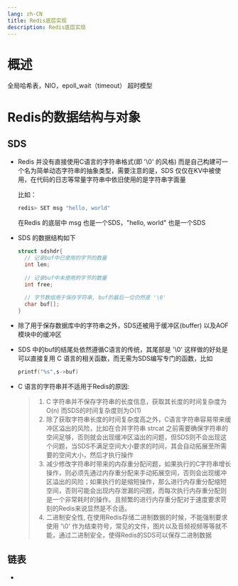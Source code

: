 ```yaml
---
lang: zh-CN
title: Redis底层实现
description: Redis底层实现
---
```


# 概述
全局哈希表，NIO，epoll_wait（timeout） 超时模型

# Redis的数据结构与对象

## SDS 

+ Redis 并没有直接使用C语言的字符串格式(即 '\0' 的风格) 而是自己构建可一个名为简单动态字符串的抽象类型，需要注意的是，SDS 仅仅在KV中被使用，在代码的日志等常量字符串中依旧使用的是字符串字面量

  比如：

  ```sh
  redis> SET msg "hello, world"
  ```

  在Redis 的底层中 msg 也是一个SDS，"hello, world" 也是一个SDS

  

+ SDS 的数据结构如下 

  ```c
  struct sdshdr{
    // 记录buf中已使用的字节的数量
    int len;
    
    // 记录buf中未使用的字节的数量
    int free;
    
    // 字节数组用于保存字符串, buf的最后一位仍然是 '\0'
    char buf[];
  }
  ```

+ 除了用于保存数据库中的字符串之外，SDS还被用于缓冲区(buffer) 以及AOF模块中的缓冲区

+ SDS 中的buf的结尾处依然遵循C语言的传统，其尾部是 '\0' 这样做的好处是可以直接复用 C 语言的相关函数，而无需为SDS编写专门的函数，比如

  ```c
  printf("%s",s->buf)
  ```

+ C 语言的字符串并不适用于Redis的原因:

  > 1. C 字符串并不保存字符串的长度信息，获取其长度的时间复杂度为O(n) 而SDS的时间复杂度则为O(1)
  >2. 除了获取字符串长度的时间复杂度高之外，C语言字符串容易带来缓冲区溢出的风险，比如在合并字符串 strcat 之前需要确保字符串的空间足够，否则就会出现缓冲区溢出的问题，但SDS则不会出现这个问题，当SDS不满足空间大小要求的时间，其会自动拓展至所需要的空间大小，然后才执行操作
  > 3. 减少修改字符串时带来的内存重分配问题，如果执行的C字符串增长操作，则必须先通过内存重分配来手动拓展空间，否则会出现缓冲区溢出的风险；如果执行的是缩短操作，那么进行内存重分配缩短空间，否则可能会出现内存泄漏的问题，而每次执行内存重分配则是一个非常耗时的操作。且频繁的进行内存重分配对于速度要求苛刻的Redis来说显然是不合适。
  >4. 二进制安全性, 在使用Redis存储二进制数据的时候，不能强制要求使用 '\0' 作为结束符号，常见的文件，图片以及音频视频等等就不能，通过二进制安全，使得Redis的SDS可以保存二进制数据



## 链表

+ 

